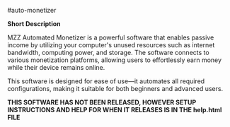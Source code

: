 #auto-monetizer

**Short Description**

MZZ Automated Monetizer is a powerful software that enables passive income by utilizing your computer's unused resources such as internet bandwidth, computing power, and storage. The software connects to various monetization platforms, allowing users to effortlessly earn money while their device remains online.

This software is designed for ease of use—it automates all required configurations, making it suitable for both beginners and advanced users.

**THIS SOFTWARE HAS NOT BEEN RELEASED, HOWEVER SETUP INSTRUCTIONS AND HELP FOR WHEN IT RELEASES IS IN THE help.html FILE**
